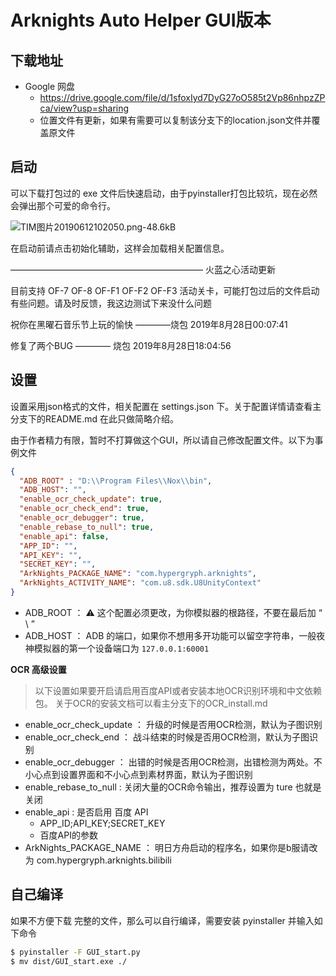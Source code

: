 # Arknights Auto Helper GUI版本

## 下载地址

- Google 网盘
    - https://drive.google.com/file/d/1sfoxIyd7DyG27oO585t2Vp86nhpzZPca/view?usp=sharing
    - 位置文件有更新，如果有需要可以复制该分支下的location.json文件并覆盖原文件

## 启动

可以下载打包过的 exe 文件后快速启动，由于pyinstaller打包比较坑，现在必然会弹出那个可爱的命令行。

![TIM图片20190612102050.png-48.6kB][2]

在启动前请点击初始化辅助，这样会加载相关配置信息。

——————————————————————
火蓝之心活动更新

目前支持 OF-7 OF-8 OF-F1 OF-F2 OF-F3 活动关卡，可能打包过后的文件启动有些问题。请及时反馈，我这边测试下来没什么问题

祝你在黑曜石音乐节上玩的愉快 ————烧包 2019年8月28日00:07:41

修复了两个BUG  ———— 烧包 2019年8月28日18:04:56

## 设置

设置采用json格式的文件，相关配置在 settings.json 下。关于配置详情请查看主分支下的README.md
在此只做简略介绍。

由于作者精力有限，暂时不打算做这个GUI，所以请自己修改配置文件。以下为事例文件

```json
{
  "ADB_ROOT" : "D:\\Program Files\\Nox\\bin", 
  "ADB_HOST": "",
  "enable_ocr_check_update": true,
  "enable_ocr_check_end": true,
  "enable_ocr_debugger": true,
  "enable_rebase_to_null": true,
  "enable_api": false,
  "APP_ID": "",
  "API_KEY": "",
  "SECRET_KEY": "",
  "ArkNights_PACKAGE_NAME": "com.hypergryph.arknights",
  "ArkNights_ACTIVITY_NAME": "com.u8.sdk.U8UnityContext"
}
```

- ADB_ROOT ： ⚠ 这个配置必须更改，为你模拟器的根路径，不要在最后加 “ \\ ”
- ADB_HOST ： ADB 的端口，如果你不想用多开功能可以留空字符串，一般夜神模拟器的第一个设备端口为 `127.0.0.1:60001`

**OCR 高级设置**
> 以下设置如果要开启请启用百度API或者安装本地OCR识别环境和中文依赖包。
关于OCR的安装文档可以看主分支下的OCR_install.md

- enable_ocr_check_update ： 升级的时候是否用OCR检测，默认为子图识别
- enable_ocr_check_end ： 战斗结束的时候是否用OCR检测，默认为子图识别
- enable_ocr_debugger ： 出错的时候是否用OCR检测，出错检测为两处。不小心点到设置界面和不小心点到素材界面，默认为子图识别
- enable_rebase_to_null : 关闭大量的OCR命令输出，推荐设置为 ture 也就是关闭
- enable_api : 是否启用 百度 API
    - APP_ID;API_KEY;SECRET_KEY
    - 百度API的参数
- ArkNights_PACKAGE_NAME ： 明日方舟启动的程序名，如果你是b服请改为 com.hypergryph.arknights.bilibili

## 自己编译

如果不方便下载 完整的文件，那么可以自行编译，需要安装 pyinstaller 并输入如下命令
```bash
$ pyinstaller -F GUI_start.py
$ mv dist/GUI_start.exe ./
```

  [2]: http://static.zybuluo.com/shaobaobaoer/860t36w2ygsvet6sxn3lv3ty/TIM%E5%9B%BE%E7%89%8720190612102050.png